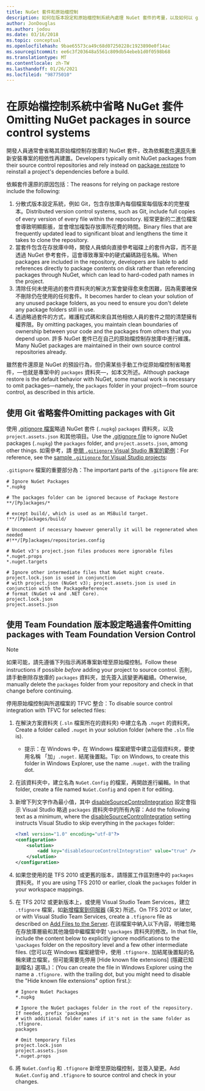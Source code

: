 ```yaml
---
title: NuGet 套件和原始檔控制
description: 如何在版本設定和原始檔控制系統內處理 NuGet 套件的考量，以及如何以 git 和 TFVC 省略套件。
author: JonDouglas
ms.author: jodou
ms.date: 03/16/2018
ms.topic: conceptual
ms.openlocfilehash: 9bae65573ca49c68d07250228c1923890e0f14ac
ms.sourcegitcommit: ee6c3f203648a5561c809db54ebeb1d0f0598b68
ms.translationtype: MT
ms.contentlocale: zh-TW
ms.lasthandoff: 01/26/2021
ms.locfileid: "98775010"
---
```

# <a name="omitting-nuget-packages-in-source-control-systems"></a><span data-ttu-id="046ab-103">在原始檔控制系統中省略 NuGet 套件</span><span class="sxs-lookup"><span data-stu-id="046ab-103">Omitting NuGet packages in source control systems</span></span>

<span data-ttu-id="046ab-104">開發人員通常會省略其原始檔控制存放庫的 NuGet 套件，改為依賴[套件還原](package-restore.md)先重新安裝專案的相依性再建置。</span><span class="sxs-lookup"><span data-stu-id="046ab-104">Developers typically omit NuGet packages from their source control repositories and rely instead on [package restore](package-restore.md) to reinstall a project's dependencies before a build.</span></span>

<span data-ttu-id="046ab-105">依賴套件還原的原因包括：</span><span class="sxs-lookup"><span data-stu-id="046ab-105">The reasons for relying on package restore include the following:</span></span>

1. <span data-ttu-id="046ab-106">分散式版本設定系統，例如 Git，包含存放庫內每個檔案每個版本的完整複本。</span><span class="sxs-lookup"><span data-stu-id="046ab-106">Distributed version control systems, such as Git, include full copies of every version of every file within the repository.</span></span> <span data-ttu-id="046ab-107">經常更新的二進位檔案會導致明顯膨脹，並會增加複製存放庫所花費的時間。</span><span class="sxs-lookup"><span data-stu-id="046ab-107">Binary files that are frequently updated lead to significant bloat and lengthens the time it takes to clone the repository.</span></span>
1. <span data-ttu-id="046ab-108">當套件包含在存放庫中時，開發人員傾向直接參考磁碟上的套件內容，而不是透過 NuGet 參考套件，這會導致專案中的硬式編碼路徑名稱。</span><span class="sxs-lookup"><span data-stu-id="046ab-108">When packages are included in the repository, developers are liable to add references directly to package contents on disk rather than referencing packages through NuGet, which can lead to hard-coded path names in the project.</span></span>
1. <span data-ttu-id="046ab-109">清除任何未使用過的套件資料夾的解決方案會變得愈來愈困難，因為需要確保不刪除仍在使用的任何套件。</span><span class="sxs-lookup"><span data-stu-id="046ab-109">It becomes harder to clean your solution of any unused package folders, as you need to ensure you don't delete any package folders still in use.</span></span>
1. <span data-ttu-id="046ab-110">透過略過套件的方式，維護程式碼和來自其他相依人員的套件之間的清楚擁有權界限。</span><span class="sxs-lookup"><span data-stu-id="046ab-110">By omitting packages, you maintain clean boundaries of ownership between your code and the packages from others that you depend upon.</span></span> <span data-ttu-id="046ab-111">許多 NuGet 套件已在自己的原始檔控制存放庫中進行維護。</span><span class="sxs-lookup"><span data-stu-id="046ab-111">Many NuGet packages are maintained in their own source control repositories already.</span></span>

<span data-ttu-id="046ab-112">雖然套件還原是 NuGet 的預設行為，但仍需某些手動工作從原始檔控制省略套件，&mdash;也就是專案中的 `packages` 資料夾&mdash;，如本文所述。</span><span class="sxs-lookup"><span data-stu-id="046ab-112">Although package restore is the default behavior with NuGet, some manual work is necessary to omit packages&mdash;namely, the `packages` folder in your project&mdash;from source control, as described in this article.</span></span>

## <a name="omitting-packages-with-git"></a><span data-ttu-id="046ab-113">使用 Git 省略套件</span><span class="sxs-lookup"><span data-stu-id="046ab-113">Omitting packages with Git</span></span>

<span data-ttu-id="046ab-114">使用 [.gitignore 檔案](https://git-scm.com/docs/gitignore)略過 NuGet 套件 (`.nupkg`) `packages` 資料夾，以及 `project.assets.json` 和其他項目。</span><span class="sxs-lookup"><span data-stu-id="046ab-114">Use the [.gitignore file](https://git-scm.com/docs/gitignore) to ignore NuGet packages (`.nupkg`) the `packages` folder, and `project.assets.json`, among other things.</span></span> <span data-ttu-id="046ab-115">如需參考，請 [參閱 `.gitignore` Visual Studio 專案的範例](https://github.com/github/gitignore/blob/master/VisualStudio.gitignore)：</span><span class="sxs-lookup"><span data-stu-id="046ab-115">For reference, see the [sample `.gitignore` for Visual Studio projects](https://github.com/github/gitignore/blob/master/VisualStudio.gitignore):</span></span>

<span data-ttu-id="046ab-116">`.gitignore` 檔案的重要部分為：</span><span class="sxs-lookup"><span data-stu-id="046ab-116">The important parts of the `.gitignore` file are:</span></span>

```gitignore
# Ignore NuGet Packages
*.nupkg

# The packages folder can be ignored because of Package Restore
**/[Pp]ackages/*

# except build/, which is used as an MSBuild target.
!**/[Pp]ackages/build/

# Uncomment if necessary however generally it will be regenerated when needed
#!**/[Pp]ackages/repositories.config

# NuGet v3's project.json files produces more ignorable files
*.nuget.props
*.nuget.targets

# Ignore other intermediate files that NuGet might create. project.lock.json is used in conjunction
# with project.json (NuGet v3); project.assets.json is used in conjunction with the PackageReference
# format (NuGet v4 and .NET Core).
project.lock.json
project.assets.json
```

## <a name="omitting-packages-with-team-foundation-version-control"></a><span data-ttu-id="046ab-117">使用 Team Foundation 版本設定略過套件</span><span class="sxs-lookup"><span data-stu-id="046ab-117">Omitting packages with Team Foundation Version Control</span></span>

> [!Note]
> <span data-ttu-id="046ab-118">如果可能，請先遵循下列指示再將專案新增至原始檔控制。</span><span class="sxs-lookup"><span data-stu-id="046ab-118">Follow these instructions if possible *before* adding your project to source control.</span></span> <span data-ttu-id="046ab-119">否則，請手動刪除存放庫的 `packages` 資料夾，並先簽入該變更再繼續。</span><span class="sxs-lookup"><span data-stu-id="046ab-119">Otherwise, manually delete the `packages` folder from your repository and check in that change before continuing.</span></span>

<span data-ttu-id="046ab-120">停用原始檔控制與所選檔案的 TFVC 整合：</span><span class="sxs-lookup"><span data-stu-id="046ab-120">To disable source control integration with TFVC for selected files:</span></span>

1. <span data-ttu-id="046ab-121">在解決方案資料夾 (`.sln` 檔案所在的資料夾) 中建立名為 `.nuget` 的資料夾。</span><span class="sxs-lookup"><span data-stu-id="046ab-121">Create a folder called `.nuget` in your solution folder (where the `.sln` file is).</span></span>
    - <span data-ttu-id="046ab-122">提示：在 Windows 中，在 Windows 檔案總管中建立這個資料夾，要使用名稱 「加」`.nuget.` 結尾後置點。</span><span class="sxs-lookup"><span data-stu-id="046ab-122">Tip: on Windows, to create this folder in Windows Explorer, use the name `.nuget.` *with* the trailing dot.</span></span>

1. <span data-ttu-id="046ab-123">在該資料夾中，建立名為 `NuGet.Config` 的檔案，再開啟進行編輯。</span><span class="sxs-lookup"><span data-stu-id="046ab-123">In that folder, create a file named `NuGet.Config` and open it for editing.</span></span>

1. <span data-ttu-id="046ab-124">新增下列文字作為最小值，其中 [disableSourceControlIntegration](../reference/nuget-config-file.md#solution-section) 設定會指示 Visual Studio 略過 `packages` 資料夾中的所有內容：</span><span class="sxs-lookup"><span data-stu-id="046ab-124">Add the following text as a minimum, where the [disableSourceControlIntegration](../reference/nuget-config-file.md#solution-section) setting instructs Visual Studio to skip everything in the `packages` folder:</span></span>

   ```xml
   <?xml version="1.0" encoding="utf-8"?>
   <configuration>
       <solution>
           <add key="disableSourceControlIntegration" value="true" />
       </solution>
   </configuration>
   ```

1. <span data-ttu-id="046ab-125">如果您使用的是 TFS 2010 或更舊的版本，請隱匿工作區對應中的 `packages` 資料夾。</span><span class="sxs-lookup"><span data-stu-id="046ab-125">If you are using TFS 2010 or earlier, cloak the `packages` folder in your workspace mappings.</span></span>

1. <span data-ttu-id="046ab-126">在 TFS 2012 或更新版本上，或使用 Visual Studio Team Services，建立 `.tfignore` 檔案，如[新增檔案到伺服器](/vsts/tfvc/add-files-server?view=vsts#tfignore) \(英文\) 所述。</span><span class="sxs-lookup"><span data-stu-id="046ab-126">On TFS 2012 or later, or with Visual Studio Team Services, create a `.tfignore` file as described on [Add Files to the Server](/vsts/tfvc/add-files-server?view=vsts#tfignore).</span></span> <span data-ttu-id="046ab-127">在該檔案中納入以下內容，明確忽略在存放庫層級和其他幾個中繼檔案中對 `\packages` 資料夾的修改。</span><span class="sxs-lookup"><span data-stu-id="046ab-127">In that file, include the content below to explicitly ignore modifications to the `\packages` folder on the repository level and a few other intermediate files.</span></span> <span data-ttu-id="046ab-128">(您可以在 Windows 檔案總管中，使用 `.tfignore.` 加結尾後置點的名稱來建立檔案，但可能需要先停用 [Hide known file extensions] \(隱藏已知副檔名) 選項。)：</span><span class="sxs-lookup"><span data-stu-id="046ab-128">(You can create the file in Windows Explorer using the name a `.tfignore.` with the trailing dot, but you might need to disable the "Hide known file extensions" option first.):</span></span>

   ```cli
   # Ignore NuGet Packages
   *.nupkg

   # Ignore the NuGet packages folder in the root of the repository. If needed, prefix 'packages'
   # with additional folder names if it's not in the same folder as .tfignore.   
   packages

   # Omit temporary files
   project.lock.json
   project.assets.json
   *.nuget.props
   ```

1. <span data-ttu-id="046ab-129">將 `NuGet.Config` 和 `.tfignore` 新增至原始檔控制，並簽入變更。</span><span class="sxs-lookup"><span data-stu-id="046ab-129">Add `NuGet.Config` and `.tfignore` to source control and check in your changes.</span></span>
